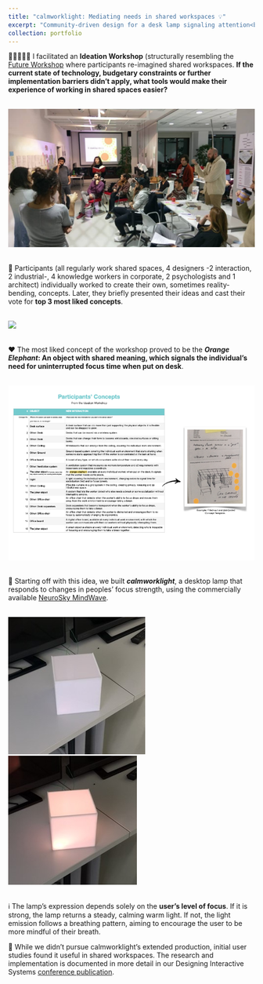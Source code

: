 ```yaml
---
title: "calmworklight: Mediating needs in shared workspaces 💡"
excerpt: "Community-driven design for a desk lamp signaling attention<br/><img src='/images/calmworklight-user-2.png'>"
collection: portfolio
---
```


🧑🏻‍🤝‍🧑🏿 I facilitated an <b>Ideation Workshop</b> (structurally resembling the [Future Workshop](https://participedia.net/method/4796) where participants re-imagined shared workspaces. <b>If the current state of technology, budgetary constraints or further implementation barriers didn’t apply, what tools would make their experience of working in shared spaces easier?</b>

<br/><img src='/images/calmworklight-workshop.png'>

<br/>🎤 Participants (all regularly work shared spaces, 4 designers -2 interaction, 2 industrial-, 4 knowledge workers in corporate, 2 psychologists and 1 architect) individually worked to create their own, sometimes reality-bending, concepts. Later, they briefly presented their ideas and cast their vote for <b>top 3 most liked concepts</b>.

<br/><img src='/images/calmworklight-concepts-on-wall.png'>

<br/>❤ The most liked concept of the workshop proved to be the <b><i>Orange Elephant</i>: An object with shared meaning, which signals the individual’s need for uninterrupted focus time when put on desk</b>.

<br/><img src='/images/calmworklight-list.png'>

<br/>🧠 Starting off with this idea, we built <b><i>calmworklight</i></b>, a desktop lamp that responds to changes in peoples’ focus strength, using the commercially available [NeuroSky MindWave](https://store.neurosky.com/pages/mindwave). 

<br/><img src='/images/calmworklight-1.png'><img src='/images/calmworklight-2.png'>

<br/>ℹ️ The lamp’s expression depends solely on the <b>user’s level of focus</b>. If it is strong, the lamp returns a steady, calming warm light. If not, the light emission follows a breathing pattern, aiming to encourage the user to be more mindful of their breath. 

📝 While we didn’t pursue calmworklight’s extended production, initial user studies found it useful in shared workspaces. The research and implementation is documented in more detail in our Designing Interactive Systems [conference publication](http://gulcest.github.io/files/turan-2019.pdf). 
